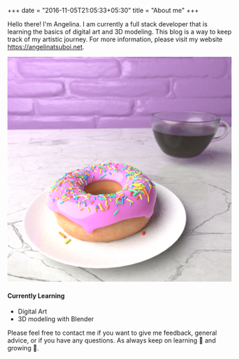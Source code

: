 +++
date = "2016-11-05T21:05:33+05:30"
title = "About me"
+++

Hello there! I'm Angelina. I am currently a full stack developer that is learning the basics of digital art and 3D modeling. This blog is a way to keep track of my artistic journey. For more information, please visit my website https://angelinatsuboi.net.

![3D Model Preview][1]

#### Currently Learning

* Digital Art
* 3D modeling with Blender

Please feel free to contact me if you want to give me feedback, general advice, or if you have any questions. As always keep on learning 🚀 and growing 🌱.



[1]: /img/portfolio/donut.png


